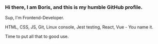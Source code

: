 

### Hi there, I am Boris, and this is my humble GitHub profile.

Sup, I'm Frontend-Developer.

HTML, CSS, JS, Git, Linux console, Jest testing, React, Vue - You name it.

Time to put all that to good use.
